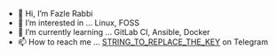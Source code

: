 - 👋 Hi, I’m Fazle Rabbi
- 👀 I’m interested in ... Linux, FOSS
- 🌱 I’m currently learning ... GitLab CI, Ansible, Docker
- 📫 How to reach me ... [STRING_TO_REPLACE_THE_KEY](t.meSTRING_TO_REPLACE_THE_KEY) on Telegram

<!---
- 💞️ I’m looking to collaborate on ... 
- 📫 How to reach me ... 

STRING_TO_REPLACE_THE_KEYSTRING_TO_REPLACE_THE_KEY is a ✨ special ✨ repository because its `README.md` (this file) appears on your GitHub profile.
You can click the Preview link to take a look at your changes.
--->

